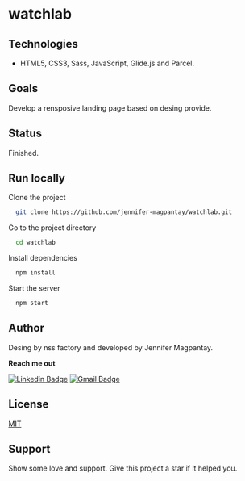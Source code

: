 # watchlab

## Technologies

- HTML5, CSS3, Sass, JavaScript, Glide.js and Parcel.

## Goals

Develop a rensposive landing page based on desing provide. 

## Status

Finished.

## Run locally

Clone the project

```bash
  git clone https://github.com/jennifer-magpantay/watchlab.git
```

Go to the project directory

```bash
  cd watchlab
```

Install dependencies

```bash
  npm install
```

Start the server

```bash
  npm start
```

## Author

Desing by nss factory and developed by Jennifer Magpantay.

**Reach me out**

[![Linkedin Badge](https://img.shields.io/badge/-Jennifer-blue?style=flat-square&logo=Linkedin&logoColor=white&link=https://www.linkedin.com/in/jennifermagpantay/)](https://www.linkedin.com/in/jennifermagpantay/) [![Gmail Badge](https://img.shields.io/badge/-jennifer.magpantay@gmail.com-c14438?style=flat-square&logo=Gmail&logoColor=white&link=mailto:jennifer.magpantay@gmail.com)](mailto:jennifer.magpantay@gmail.com)

## License

[MIT](https://choosealicense.com/licenses/mit/)

## Support

Show some love and support. Give this project a star if it helped you.
 
